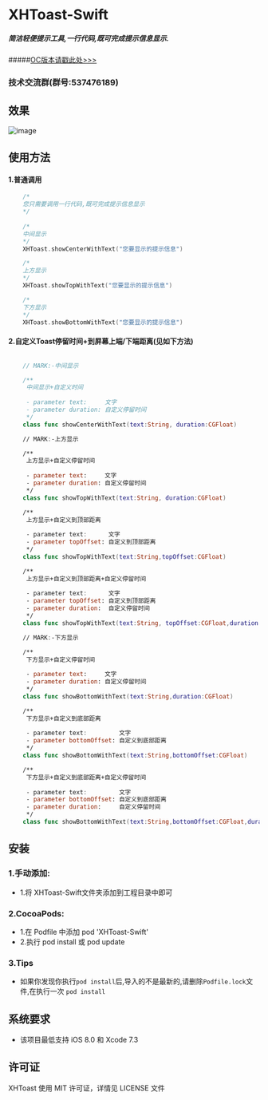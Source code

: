 # XHToast-Swift
##### 简洁轻便提示工具,一行代码,既可完成提示信息显示.
#####[OC版本请戳此处>>>](https://github.com/CoderZhuXH/XHToast)
### 技术交流群(群号:537476189)

## 效果
![image](http://d3.freep.cn/3tb_160813142852a24n569478.gif)

## 使用方法
#### 1.普通调用
```swift
    /*
    您只需要调用一行代码,既可完成提示信息显示
    */
 
    /*
    中间显示
    */
    XHToast.showCenterWithText("您要显示的提示信息")

    /*
    上方显示
    */
    XHToast.showTopWithText("您要显示的提示信息")

    /*
    下方显示
    */
    XHToast.showBottomWithText("您要显示的提示信息")

```
#### 2.自定义Toast停留时间+到屏幕上端/下端距离(见如下方法)
```swift

    // MARK:-中间显示

    /**
     中间显示+自定义时间
     
     - parameter text:     文字
     - parameter duration: 自定义停留时间
     */
    class func showCenterWithText(text:String, duration:CGFloat)

    // MARK:-上方显示

    /**
     上方显示+自定义停留时间
     
     - parameter text:     文字
     - parameter duration: 自定义停留时间
     */
    class func showTopWithText(text:String, duration:CGFloat)

    /**
     上方显示+自定义到顶部距离
     
     - parameter text:      文字
     - parameter topOffset: 自定义到顶部距离
     */
    class func showTopWithText(text:String,topOffset:CGFloat)

    /**
     上方显示+自定义到顶部距离+自定义停留时间
     
     - parameter text:      文字
     - parameter topOffset: 自定义到顶部距离
     - parameter duration:  自定义停留时间
     */
    class func showTopWithText(text:String, topOffset:CGFloat,duration:CGFloat)

    // MARK:-下方显示

    /**
     下方显示+自定义停留时间
     
     - parameter text:     文字
     - parameter duration: 自定义停留时间
     */
    class func showBottomWithText(text:String,duration:CGFloat)

    /**
     下方显示+自定义到底部距离
     
     - parameter text:         文字
     - parameter bottomOffset: 自定义到底部距离
     */
    class func showBottomWithText(text:String,bottomOffset:CGFloat)

    /**
     下方显示+自定义到底部距离+自定义停留时间
     
     - parameter text:         文字
     - parameter bottomOffset: 自定义到底部距离
     - parameter duration:     自定义停留时间
     */
    class func showBottomWithText(text:String,bottomOffset:CGFloat,duration:CGFloat)

```

##  安装
### 1.手动添加:<br>
*   1.将 XHToast-Swift文件夹添加到工程目录中即可<br>

### 2.CocoaPods:<br>
*   1.在 Podfile 中添加 pod 'XHToast-Swift'<br>
*   2.执行 pod install 或 pod update<br>

### 3.Tips
*    如果你发现你执行`pod install`后,导入的不是最新的,请删除`Podfile.lock`文件,在执行一次 `pod install` 

##  系统要求
*   该项目最低支持 iOS 8.0 和 Xcode 7.3

##  许可证
XHToast 使用 MIT 许可证，详情见 LICENSE 文件
